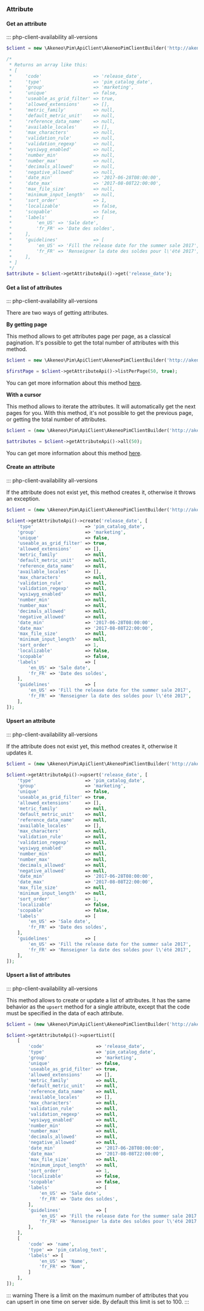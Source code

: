 ### Attribute

#### Get an attribute 
::: php-client-availability all-versions

```php
$client = new \Akeneo\Pim\ApiClient\AkeneoPimClientBuilder('http://akeneo.com/')->buildAuthenticatedByPassword('client_id', 'secret', 'admin', 'admin');

/*
 * Returns an array like this:
 * [
 *     'code'                   => 'release_date',
 *     'type'                   => 'pim_catalog_date',
 *     'group'                  => 'marketing',
 *     'unique'                 => false,
 *     'useable_as_grid_filter' => true,
 *     'allowed_extensions'     => [],
 *     'metric_family'          => null,
 *     'default_metric_unit'    => null,
 *     'reference_data_name'    => null,
 *     'available_locales'      => [],
 *     'max_characters'         => null,
 *     'validation_rule'        => null,
 *     'validation_regexp'      => null,
 *     'wysiwyg_enabled'        => null,
 *     'number_min'             => null,
 *     'number_max'             => null,
 *     'decimals_allowed'       => null,
 *     'negative_allowed'       => null,
 *     'date_min'               => '2017-06-28T08:00:00',
 *     'date_max'               => '2017-08-08T22:00:00',
 *     'max_file_size'          => null,
 *     'minimum_input_length'   => null,
 *     'sort_order'             => 1,
 *     'localizable'            => false,
 *     'scopable'               => false,
 *     'labels'                 => [
 *         'en_US' => 'Sale date',
 *         'fr_FR' => 'Date des soldes',
 *     ],
 *     'guidelines'             => [
 *         'en_US' => 'Fill the release date for the summer sale 2017',
 *         'fr_FR' => 'Renseigner la date des soldes pour l\'été 2017',
 *     ],
 * ]
 */
$attribute = $client->getAttributeApi()->get('release_date');
```

#### Get a list of attributes
::: php-client-availability all-versions

There are two ways of getting attributes. 

**By getting page**

This method allows to get attributes page per page, as a classical pagination.
It's possible to get the total number of attributes with this method.

```php
$client = new \Akeneo\Pim\ApiClient\AkeneoPimClientBuilder('http://akeneo.com/')->buildAuthenticatedByPassword('client_id', 'secret', 'admin', 'admin');

$firstPage = $client->getAttributeApi()->listPerPage(50, true);
```

You can get more information about this method [here](/php-client/list-resources.html#by-getting-pages).

**With a cursor**

This method allows to iterate the attributes. It will automatically get the next pages for you.
With this method, it's not possible to get the previous page, or getting the total number of attributes.

```php
$client = (new \Akeneo\Pim\ApiClient\AkeneoPimClientBuilder('http://akeneo.com/'))->buildAuthenticatedByPassword('client_id', 'secret', 'admin', 'admin');

$attributes = $client->getAttributeApi()->all(50);
```

You can get more information about this method [here](/php-client/list-resources.html#with-a-cursor).

#### Create an attribute 
::: php-client-availability all-versions

If the attribute does not exist yet, this method creates it, otherwise it throws an exception.

```php
$client = (new \Akeneo\Pim\ApiClient\AkeneoPimClientBuilder('http://akeneo.com/'))->buildAuthenticatedByPassword('client_id', 'secret', 'admin', 'admin');

$client->getAttributeApi()->create('release_date', [
    'type'                   => 'pim_catalog_date',
    'group'                  => 'marketing',
    'unique'                 => false,
    'useable_as_grid_filter' => true,
    'allowed_extensions'     => [],
    'metric_family'          => null,
    'default_metric_unit'    => null,
    'reference_data_name'    => null,
    'available_locales'      => [],
    'max_characters'         => null,
    'validation_rule'        => null,
    'validation_regexp'      => null,
    'wysiwyg_enabled'        => null,
    'number_min'             => null,
    'number_max'             => null,
    'decimals_allowed'       => null,
    'negative_allowed'       => null,
    'date_min'               => '2017-06-28T08:00:00',
    'date_max'               => '2017-08-08T22:00:00',
    'max_file_size'          => null,
    'minimum_input_length'   => null,
    'sort_order'             => 1,
    'localizable'            => false,
    'scopable'               => false,
    'labels'                 => [
        'en_US' => 'Sale date',
        'fr_FR' => 'Date des soldes',
    ],
    'guidelines'             => [
        'en_US' => 'Fill the release date for the summer sale 2017',
        'fr_FR' => 'Renseigner la date des soldes pour l\'été 2017',
    ],
]);
```

#### Upsert an attribute 
::: php-client-availability all-versions

If the attribute does not exist yet, this method creates it, otherwise it updates it.

```php
$client = (new \Akeneo\Pim\ApiClient\AkeneoPimClientBuilder('http://akeneo.com/'))->buildAuthenticatedByPassword('client_id', 'secret', 'admin', 'admin');

$client->getAttributeApi()->upsert('release_date', [
    'type'                   => 'pim_catalog_date',
    'group'                  => 'marketing',
    'unique'                 => false,
    'useable_as_grid_filter' => true,
    'allowed_extensions'     => [],
    'metric_family'          => null,
    'default_metric_unit'    => null,
    'reference_data_name'    => null,
    'available_locales'      => [],
    'max_characters'         => null,
    'validation_rule'        => null,
    'validation_regexp'      => null,
    'wysiwyg_enabled'        => null,
    'number_min'             => null,
    'number_max'             => null,
    'decimals_allowed'       => null,
    'negative_allowed'       => null,
    'date_min'               => '2017-06-28T08:00:00',
    'date_max'               => '2017-08-08T22:00:00',
    'max_file_size'          => null,
    'minimum_input_length'   => null,
    'sort_order'             => 1,
    'localizable'            => false,
    'scopable'               => false,
    'labels'                 => [
        'en_US' => 'Sale date',
        'fr_FR' => 'Date des soldes',
    ],
    'guidelines'             => [
        'en_US' => 'Fill the release date for the summer sale 2017',
        'fr_FR' => 'Renseigner la date des soldes pour l\'été 2017',
    ],
]);
```

#### Upsert a list of attributes 
::: php-client-availability all-versions

This method allows to create or update a list of attributes.
It has the same behavior as the `upsert` method for a single attribute, except that the code must be specified in the data of each attribute.


```php
$client = (new \Akeneo\Pim\ApiClient\AkeneoPimClientBuilder('http://akeneo.com/'))->buildAuthenticatedByPassword('client_id', 'secret', 'admin', 'admin');

$client->getAttributeApi()->upsertList([
    [
        'code'                   => 'release_date',
        'type'                   => 'pim_catalog_date',
        'group'                  => 'marketing',
        'unique'                 => false,
        'useable_as_grid_filter' => true,
        'allowed_extensions'     => [],
        'metric_family'          => null,
        'default_metric_unit'    => null,
        'reference_data_name'    => null,
        'available_locales'      => [],
        'max_characters'         => null,
        'validation_rule'        => null,
        'validation_regexp'      => null,
        'wysiwyg_enabled'        => null,
        'number_min'             => null,
        'number_max'             => null,
        'decimals_allowed'       => null,
        'negative_allowed'       => null,
        'date_min'               => '2017-06-28T08:00:00',
        'date_max'               => '2017-08-08T22:00:00',
        'max_file_size'          => null,
        'minimum_input_length'   => null,
        'sort_order'             => 1,
        'localizable'            => false,
        'scopable'               => false,
        'labels'                 => [
            'en_US' => 'Sale date',
            'fr_FR' => 'Date des soldes',
        ],
        'guidelines'             => [
            'en_US' => 'Fill the release date for the summer sale 2017',
            'fr_FR' => 'Renseigner la date des soldes pour l\'été 2017',
        ],
    ],
    [
        'code' => 'name',
        'type' => 'pim_catalog_text',
        'labels' => [
            'en_US' => 'Name',
            'fr_FR' => 'Nom',
        ]
    ],
]);
```

::: warning
There is a limit on the maximum number of attributes that you can upsert in one time on server side. By default this limit is set to 100.
:::
